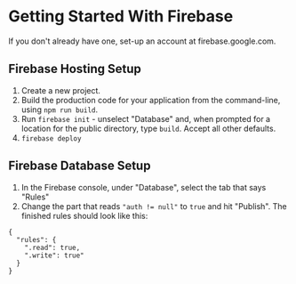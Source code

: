 # Getting Started With Firebase

If you don't already have one, set-up an account at firebase.google.com.

## Firebase Hosting Setup

1. Create a new project.
2. Build the production code for your application from the command-line, using `npm run build`.
3. Run `firebase init` - unselect "Database" and, when prompted for a location for the public directory, type `build`. Accept all other defaults.
4. `firebase deploy`

## Firebase Database Setup

1. In the Firebase console, under "Database", select the tab that says "Rules"
2. Change the part that reads `"auth != null"` to `true` and hit "Publish". The finished rules should look like this:

```
{
  "rules": {
    ".read": true,
    ".write": true"
  }
}
```
